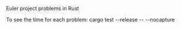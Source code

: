 Euler project problems in Rust

To see the time for each problem:
cargo test --release -- --nocapture
